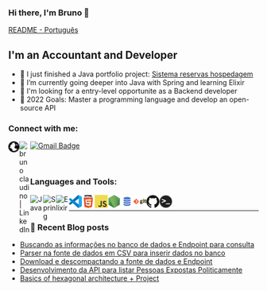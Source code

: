 ### Hi there, I'm Bruno 👋 

[README - Português](./README-PTBR.md)

## I'm an Accountant and Developer

- 🔭 I just finished a Java portfolio project: [Sistema reservas hospedagem](https://github.com/bclaud/reservas-hospedagem)
- 🌱 I’m currently going deeper into Java with Spring and learning Elixir
- 👯 I'm looking for a entry-level opportunite as a Backend developer
- 🥅 2022 Goals: Master a programming language and develop an open-source API

### Connect with me:

[<img align="left" alt="bclaud.com" width="22px" src="https://raw.githubusercontent.com/iconic/open-iconic/master/svg/globe.svg" />](https://www.bclaud.com.br/)
[<img align="left" alt="bruno claudino | LinkedIn" width="22px" src="https://cdn.jsdelivr.net/npm/simple-icons@v3/icons/linkedin.svg" />](https://www.linkedin.com/in/bruno-arrais-claudino-51061816a/)
[![Gmail Badge](https://img.shields.io/badge/Gmail-bruarrais%40gmail.com-c14438?style=flat-square&logo=Gmail&logoColor=white&link=mailto:bruarrais@gmail.com)](mailto:bruarrais@gmail.com)

<br />

### Languages and Tools:

<img align="left" alt="Java" width="26px" src="https://icons.iconarchive.com/icons/dakirby309/simply-styled/128/Java-icon.png" />

<img align="left" alt="Spring" width="26px" src="https://spring.io/images/favicon-9d25009f65637a49ac8d91eb1cf7b75e.ico" />

<img align="left" alt="Elixir" width="26px" src="https://cdn.icon-icons.com/icons2/2699/PNG/512/elixir_lang_logo_icon_169207.png" />

<img align="left" alt="Visual Studio Code" width="26px" src="https://raw.githubusercontent.com/github/explore/80688e429a7d4ef2fca1e82350fe8e3517d3494d/topics/visual-studio-code/visual-studio-code.png" />
<img align="left" alt="HTML5" width="26px" src="https://raw.githubusercontent.com/github/explore/80688e429a7d4ef2fca1e82350fe8e3517d3494d/topics/html/html.png" />
<img align="left" alt="JavaScript" width="26px" src="https://raw.githubusercontent.com/github/explore/80688e429a7d4ef2fca1e82350fe8e3517d3494d/topics/javascript/javascript.png" />
<img align="left" alt="Node.js" width="26px" src="https://raw.githubusercontent.com/github/explore/80688e429a7d4ef2fca1e82350fe8e3517d3494d/topics/nodejs/nodejs.png" />

<img align="left" alt="SQL" width="26px" src="https://raw.githubusercontent.com/github/explore/80688e429a7d4ef2fca1e82350fe8e3517d3494d/topics/sql/sql.png" />


<img align="left" alt="Git" width="26px" src="https://raw.githubusercontent.com/github/explore/80688e429a7d4ef2fca1e82350fe8e3517d3494d/topics/git/git.png" />
<img align="left" alt="GitHub" width="26px" src="https://raw.githubusercontent.com/github/explore/78df643247d429f6cc873026c0622819ad797942/topics/github/github.png" />
<img align="left" alt="Terminal" width="26px" src="https://raw.githubusercontent.com/github/explore/80688e429a7d4ef2fca1e82350fe8e3517d3494d/topics/terminal/terminal.png" />

<br />

---

### 📕 Recent Blog posts

<!-- BLOG-POST-LIST:START -->
- [Buscando as informações no banco de dados e Endpoint para consulta](https://www.bclaud.com.br/posts/buscando-informacoes-pep-api/)
- [Parser na fonte de dados em CSV para inserir dados no banco](https://www.bclaud.com.br/posts/parser_import_pep/)
- [Download e descompactando a fonte de dados e Endpoint](https://www.bclaud.com.br/posts/download-e-descompactar-pep/)
- [Desenvolvimento da API para listar Pessoas Expostas Politicamente](https://www.bclaud.com.br/posts/pep-api-introducao/)
- [Basics of hexagonal architecture + Project](https://www.bclaud.com.br/posts/basics-hexagonal-architecture/)
<!-- BLOG-POST-LIST:END -->

